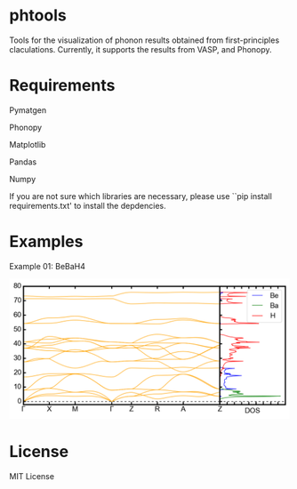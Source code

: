 # phtools

Tools for the visualization of phonon results obtained from first-principles claculations. Currently, it supports the results from VASP, and Phonopy.

# Requirements

Pymatgen

Phonopy

Matplotlib

Pandas

Numpy

If you are not sure which libraries are necessary, please use ``pip install requirements.txt' to install the depdencies.

# Examples

Example 01: BeBaH4

![BeBaH4 100GPa phbands](examples/vasp-phonopy-BeBaH4/BeBaH4-100GPa-phbands.png)


# License

MIT License

